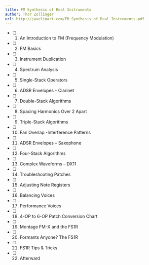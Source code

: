 ```yaml
---
title: FM Synthesis of Real Instruments
author: Thor Zollinger
url: http://javelinart.com/FM_Synthesis_of_Real_Instruments.pdf
---
```


- [ ] 1. An Introduction to FM (Frequency Modulation)
- [ ] 2. FM Basics
- [ ] 3. Instrument Duplication
- [ ] 4. Spectrum Analysis
- [ ] 5. Single-Stack Operators
- [ ] 6. ADSR Envelopes - Clarinet
- [ ] 7. Double-Stack Algorithms
- [ ] 8. Spacing Harmonics Over 2 Apart
- [ ] 9. Triple-Stack Algorithms
- [ ] 10. Fan Overlap -Interference Patterns
- [ ] 11. ADSR Envelopes – Saxophone
- [ ] 12. Four-Stack Algorithms
- [ ] 13. Complex Waveforms – DX11
- [ ] 14. Troubleshooting Patches
- [ ] 15. Adjusting Note Registers
- [ ] 16. Balancing Voices
- [ ] 17. Performance Voices
- [ ] 18. 4-OP to 6-OP Patch Conversion Chart
- [ ] 19. Montage FM-X and the FS1R
- [ ] 20. Formants Anyone? The FS1R
- [ ] 21. FS1R Tips & Tricks
- [ ] 22. Afterward
